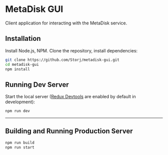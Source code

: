MetaDisk GUI
============

 Client application for interacting with the MetaDisk service.

## Installation
Install Node.js, NPM. Clone the repository, install dependencies:

```bash
git clone https://github.com/Storj/metadisk-gui.git
cd metadisk-gui
npm install
```
## Running Dev Server
Start the local server ([Redux Devtools](https://github.com/gaearon/redux-devtools) are enabled by default in development):

```bash
npm run dev
```
---

## Building and Running Production Server
```bash
npm run build
npm run start
```
